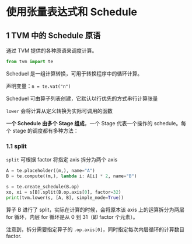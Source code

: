 # 使用张量表达式和 Schedule

## 1 TVM 中的 Schedule 原语

通过 TVM 提供的各种原语来调度计算。

```python
from tvm import te
```

Scheduel 是一组计算转换，可用于转换程序中的循环计算。

声明变量：`n = te.vat("n")`

Scheduel 可由算子列表创建，它默认以行优先的方式串行计算张量

`lower` 会将计算从定义转换为实际可调用的函数

**一个 Schedule 由多个 Stage 组成**，一个 Stage 代表一个操作的 schedule。每个 stage 的调度都有多种方法：

### 1.1 split

`split` 可根据 factor 将指定 axis 拆分为两个 axis

```python
A = te.placeholder((m,), name="A")
B = te.compute((m,), lambda i: A[i] * 2, name="B")

s = te.create_schedule(B.op)
xo, xi = s[B].split(B.op.axis[0], factor=32)
print(tvm.lower(s, [A, B], simple_mode=True))		
```

算子 B 进行了 split，实际在计算的时候，会将原本该 axis 上的运算拆分为两层 for 循环，内层 for 循环是从 0 到 31（即 factor 个元素）。

注意到，拆分需要指定算子的 `.op.axis[0]`，同时指定每次内层循环的计算数目 factor.

